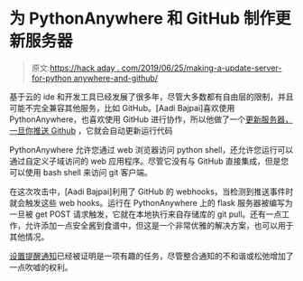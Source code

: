 # 为 PythonAnywhere 和 GitHub 制作更新服务器

> 原文:[https://hack aday . com/2019/06/25/making-a-update-server-for-python anywhere-and-github/](https://hackaday.com/2019/06/25/making-an-update-server-for-pythonanywhere-and-github/)

基于云的 ide 和开发工具已经发展了很多年，尽管大多数都有自由层的限制，并且可能不完全兼容其他服务，比如 GitHub。[Aadi Bajpai]喜欢使用 PythonAnywhere，也喜欢使用 GitHub 进行协作，所以他做了一个[更新服务器，一旦你推送 Github](https://medium.com/@aadibajpai/deploying-to-pythonanywhere-via-github-6f967956e664) ，它就会自动更新运行代码

PythonAnywhere 允许您通过 web 浏览器访问 python shell，还允许您运行可以通过自定义子域访问的 web 应用程序。尽管它没有与 GitHub 直接集成，但是您可以使用 bash shell 来访问 git 客户端。

在这次攻击中，[Aadi Bajpai]利用了 GitHub 的 webhooks，当检测到推送事件时就会触发这些 web hooks。运行在 PythonAnywhere 上的 flask 服务器被编写为一旦被 get POST 请求触发，它就在本地执行来自存储库的 git pull。还有一点工作，允许添加一点安全酱到食谱中，但这是一个非常优雅的解决方案，也可以用于其他情况。

[设置提醒通知](https://hackaday.com/2018/12/30/pushbutton-%e2%86%92-push-notification/)已经被证明是一项有趣的任务，尽管整合通知的不和谐或松弛增加了一点吹嘘的权利。